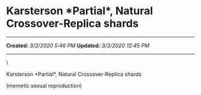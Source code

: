 Karsterson \*Partial\*, Natural Crossover-Replica shards
========================================================

  -------------- ---------------------
  **Created:**   *3/2/2020 5:46 PM*
  **Updated:**   *3/3/2020 12:45 PM*
  -------------- ---------------------

\

Karsterson \*Partial\*, Natural Crossover-Replica shards

(memetic sexual reproduction)

 

